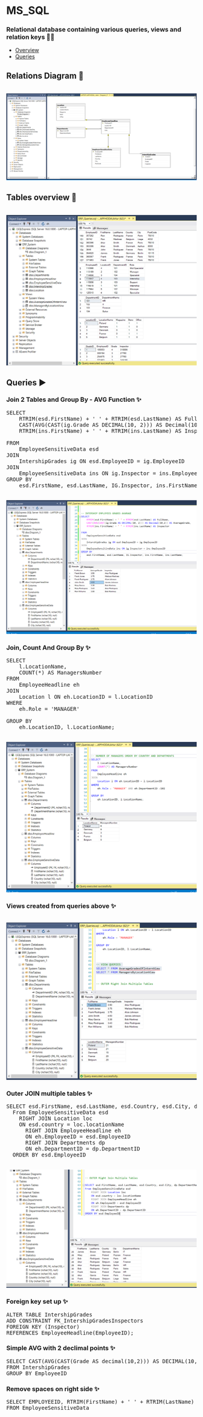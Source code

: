 # MS_SQL
### Relational database containing various queries, views and relation keys 📁🌟 

* [Overview](#Relations-Diagram-🔀) 
* [Queries](#Queries-▶️) 

 
## Relations Diagram  🔀
<br>![Alt Text](./img/Db_diagram.png)</br>
## Tables overview 🔢
<br>![Alt Text](./img/Tabels_overview.png)</br>

## Queries ▶️

### Join 2 Tables and Group By - AVG Function ✨
<pre>
SELECT
    RTRIM(esd.FirstName) + ' ' + RTRIM(esd.LastName) AS FullName,
    CAST(AVG(CAST(ig.Grade AS DECIMAL(10, 2))) AS Decimal(10,2)) AS AverageGrade,
	RTRIM(ins.FirstName) + ' ' + RTRIM(ins.LastName) AS Inspector
	
FROM
    EmployeeSensitiveData esd
JOIN
    IntershipGrades ig ON esd.EmployeeID = ig.EmployeeID 
JOIN
    EmployeeSensitiveData ins ON ig.Inspector = ins.EmployeeID
GROUP BY
    esd.FirstName, esd.LastName, IG.Inspector, ins.FirstName, ins.LastName; 
</pre>
<br>![Alt Text](./img/Grades.png)</br>

### Join, Count And Group By ✨
<pre>
SELECT
    l.LocationName,
    COUNT(*) AS ManagersNumber
FROM
    EmployeeHeadline eh
JOIN
    Location l ON eh.LocationID = l.LocationID
WHERE
    eh.Role = 'MANAGER' 

GROUP BY
    eh.LocationID, l.LocationName;
</pre>
<br>![Alt Text](./img/managers.png)</br>

### Views created from queries above ✨ 

<br>![Alt Text](./img/view_query.png)</br>

### Outer JOIN multiple tables ✨
<pre>
SELECT esd.FirstName, esd.LastName, esd.Country, esd.City, dp.DepartmentName
  From EmployeeSensitiveData esd
  	RIGHT JOIN Location loc
  	ON esd.country = loc.locationName
	  RIGHT JOIN EmployeeHeadline eh
	  ON eh.EmployeeID = esd.EmployeeID
	  RIGHT JOIN Departments dp
	  ON eh.DepartmentID = dp.DepartmentID
  ORDER BY esd.EmployeeID
</pre>
<br>![Alt Text](./img/Outer.png)</br>

### Foreign key set up ✨
<pre>
ALTER TABLE IntershipGrades
ADD CONSTRAINT FK_IntershipGradesInspectors
FOREIGN KEY (Inspector) 
REFERENCES EmployeeHeadline(EmployeeID); 
</pre>

### Simple AVG with 2 declimal points ✨
<pre>
SELECT CAST(AVG(CAST(Grade AS decimal(10,2))) AS DECIMAL(10,2)) AS average_grade
FROM IntershipGrades
GROUP BY EmployeeID
</pre>

### Remove spaces on right side ✨
<pre>
SELECT EMPLOYEEID, RTRIM(FirstName) + ' ' + RTRIM(LastName) AS FullName 
FROM EmployeeSensitiveData
</pre>

